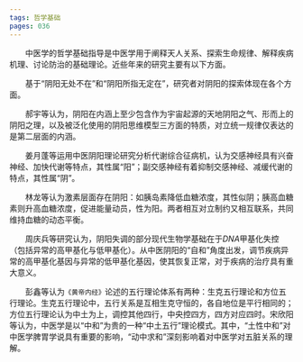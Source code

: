 ```yaml
---
tags: 哲学基础
pages: 036
---
```

&emsp;&emsp;中医学的哲学基础指导是中医学用于阐释天人关系、探索生命规律、解释疾病机理、讨论防治的基础理论。近些年来的研究主要有以下方面。

&emsp;&emsp;基于“阴阳无处不在”和“阴阳所指无定在”，研究者对阴阳的探索体现在各个方面。

&emsp;&emsp;郝宇等认为，阴阳在内涵上至少包含作为宇宙起源的天地阴阳之气、形而上的阴阳之理，以及被泛化使用的阴阳思维模型三方面的特质，对立统一规律仅表达的是第二层面的内涵。

&emsp;&emsp;姜月蓬等运用中医阴阳理论研究分析代谢综合征病机，认为交感神经具有兴奋神经、加快代谢等特点，其性属“阳”；副交感神经有着抑制交感神经、减缓代谢的特点，其性属“阴”。

&emsp;&emsp;林龙等认为激素层面存在阴阳：如胰岛素降低血糖浓度，其性似阴；胰高血糖素则升高血糖浓度，促进能量动员，性为阳。两者相互对立制约又相互联系，共同维持血糖的动态平衡。

&emsp;&emsp;周庆兵等研究认为，阴阳失调的部分现代生物学基础在于$DNA$甲基化失控（包括异常的高甲基化与低甲基化）。从中医阴阳的“自和”角度出发，调节疾病异常的高甲基化基因与异常的低甲基化基因，使其恢复正常，对于疾病的治疗具有重大意义。

&emsp;&emsp;彭鑫等认为`《黄帝内经》`论述的五行理论体系有两种：生克五行理论和方位五行理论。生克五行理论中，五行关系是互相生克守恒的，各自地位是平行相同的；方位五行理论认为中土为上，调控其他四行，中央控四方，四方对应四时。宋欣阳等认为，中医学是以“中和”为贵的一种“中土五行”理论模式。其中，“土性中和”对中医学脾胃学说具有重要的影响，“动中求和”深刻影响着对中医学对五脏关系的理解。